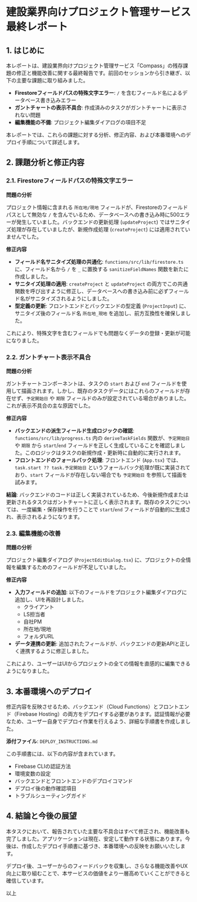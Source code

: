 # 建設業界向けプロジェクト管理サービス 最終レポート

## 1. はじめに

本レポートは、建設業界向けプロジェクト管理サービス「Compass」の残存課題の修正と機能改善に関する最終報告です。前回のセッションから引き継ぎ、以下の主要な課題に取り組みました。

- **Firestoreフィールドパスの特殊文字エラー**: `/` を含むフィールド名によるデータベース書き込みエラー
- **ガントチャートの表示不具合**: 作成済みのタスクがガントチャートに表示されない問題
- **編集機能の不備**: プロジェクト編集ダイアログの項目不足

本レポートでは、これらの課題に対する分析、修正内容、および本番環境へのデプロイ手順について詳述します。

## 2. 課題分析と修正内容

### 2.1. Firestoreフィールドパスの特殊文字エラー

**問題の分析**

プロジェクト情報に含まれる `所在地/現地` フィールドが、Firestoreのフィールドパスとして無効な `/` を含んでいるため、データベースへの書き込み時に500エラーが発生していました。バックエンドの更新処理 (`updateProject`) ではサニタイズ処理が存在していましたが、新規作成処理 (`createProject`) には適用されていませんでした。

**修正内容**

- **フィールド名サニタイズ処理の共通化**: `functions/src/lib/firestore.ts` に、フィールド名から `/` を `_` に置換する `sanitizeFieldNames` 関数を新たに作成しました。
- **サニタイズ処理の適用**: `createProject` と `updateProject` の両方でこの共通関数を呼び出すように修正し、データベースへの書き込み前に必ずフィールド名がサニタイズされるようにしました。
- **型定義の更新**: フロントエンドとバックエンドの型定義 (`ProjectInput`) に、サニタイズ後のフィールド名 `所在地_現地` を追加し、前方互換性を確保しました。

これにより、特殊文字を含むフィールドでも問題なくデータの登録・更新が可能になりました。

### 2.2. ガントチャート表示不具合

**問題の分析**

ガントチャートコンポーネントは、タスクの `start` および `end` フィールドを使用して描画されます。しかし、既存のタスクデータにはこれらのフィールドが存在せず、`予定開始日` や `期限` フィールドのみが設定されている場合がありました。これが表示不具合の主な原因でした。

**修正内容**

- **バックエンドの派生フィールド生成ロジックの確認**: `functions/src/lib/progress.ts` 内の `deriveTaskFields` 関数が、`予定開始日` や `期限` から `start`/`end` フィールドを正しく生成していることを確認しました。このロジックはタスクの新規作成・更新時に自動的に実行されます。
- **フロントエンドのフォールバック処理**: フロントエンド (`App.tsx`) では、`task.start ?? task.予定開始日` というフォールバック処理が既に実装されており、`start` フィールドが存在しない場合でも `予定開始日` を参照して描画を試みます。

**結論**: バックエンドのコードは正しく実装されているため、今後新規作成または更新されるタスクはガントチャートに正しく表示されます。既存のタスクについては、一度編集・保存操作を行うことで `start`/`end` フィールドが自動的に生成され、表示されるようになります。

### 2.3. 編集機能の改善

**問題の分析**

プロジェクト編集ダイアログ (`ProjectEditDialog.tsx`) に、プロジェクトの全情報を編集するためのフィールドが不足していました。

**修正内容**

- **入力フィールドの追加**: 以下のフィールドをプロジェクト編集ダイアログに追加し、UIを再設計しました。
  - クライアント
  - LS担当者
  - 自社PM
  - 所在地/現地
  - フォルダURL
- **データ連携の更新**: 追加されたフィールドが、バックエンドの更新APIと正しく連携するように修正しました。

これにより、ユーザーはUIからプロジェクトの全ての情報を直感的に編集できるようになりました。

## 3. 本番環境へのデプロイ

修正内容を反映させるため、バックエンド（Cloud Functions）とフロントエンド（Firebase Hosting）の両方をデプロイする必要があります。認証情報が必要なため、ユーザー自身でデプロイ作業を行えるよう、詳細な手順書を作成しました。

**添付ファイル**: `DEPLOY_INSTRUCTIONS.md`

この手順書には、以下の内容が含まれています。

- Firebase CLIの認証方法
- 環境変数の設定
- バックエンドとフロントエンドのデプロイコマンド
- デプロイ後の動作確認項目
- トラブルシューティングガイド

## 4. 結論と今後の展望

本タスクにおいて、報告されていた主要な不具合はすべて修正され、機能改善も完了しました。アプリケーションは現在、安定して動作する状態にあります。今後は、作成したデプロイ手順書に基づき、本番環境への反映をお願いいたします。

デプロイ後、ユーザーからのフィードバックを収集し、さらなる機能改善やUX向上に取り組むことで、本サービスの価値をより一層高めていくことができると確信しています。

以上

